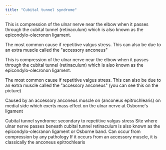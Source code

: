 ```yaml
---
title: "Cubital tunnel syndrome"
---
```

This is compression of the ulnar nerve near the elbow when it passes through the cubital tunnel (retinaculum) which is also known as the epicondylo-olecronon ligament.

The most common cause if repetitive valgus stress.
This can also be due to an extra muscle called the &quot;accessory anconeus&quot;

This is compression of the ulnar nerve near the elbow when it passes through the cubital tunnel (retinaculum) which is also known as the epicondylo-olecronon ligament.

The most common cause if repetitive valgus stress.
This can also be due to an extra muscle called the &quot;accessory anconeus&quot; (you can see this on the picture)

Caused by an accessory anconeus muscle on (anconeus epitrochlearis) on medial side which exerts mass effect on the ulnar nerve at Osborne's ligament

Cubital tunnel syndrome: secondary to repetitive valgus stress
Site where ulnar nerve passes beneath cubital tunnel retinaculum is also known as the epicondylo-olecranon ligament or Osborne band.
Can occur from compression by any pathology
If it occurs from an accessory muscle, it is classically the anconeus epitrochlearis

